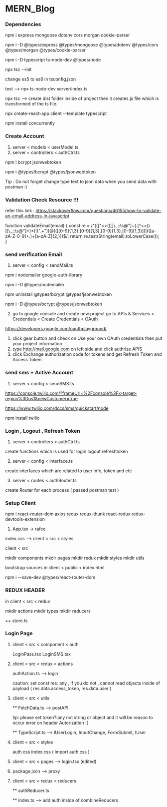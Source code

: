 # MERN_Blog

### Dependencies

npm i express mongoose dotenv cors morgan cookie-parser

npm i -D @types/express @types/mongoose @types/dotenv @types/cors @types/morgan @types/cookie-parser

npm i -D typescript ts-node-dev @types/node

npx tsc --init

change es5 to es6 in tsconfig.json

test --> npx ts-node-dev server/index.ts

npx tsc --> create dist folder inside of project then it creates js file which is transformed of the ts file.

npx create-react-app client --template typescript

npm install concurrently

### Create Account

1. server < models < userModel.ts
2. server < controllers < authCtrl.ts

npm i bcrypt jsonwebtoken

npm i @types/bcrypt @types/jsonwebtoken

Tip : Do not forget change type text to json data when you send data with postman :)

### Validation Check Resource !!!

refer this link : https://stackoverflow.com/questions/46155/how-to-validate-an-email-address-in-javascript

function validateEmail(email) {
const re = /^(([^<>()[\]\\.,;:\s@"]+(\.[^<>()[\]\\.,;:\s@"]+)\*)|(".+"))@((\[[0-9]{1,3}\.[0-9]{1,3}\.[0-9]{1,3}\.[0-9]{1,3}\])|(([a-zA-Z\-0-9]+\.)+[a-zA-Z]{2,}))$/;
return re.test(String(email).toLowerCase());
}

### send verification Email

1. server < config < sendMail.ts

npm i nodemailer google-auth-library

npm i -D @types/nodemailer

npm uninstall @types/bcrypt @types/jsonwebtoken

npm i -D @types/bcrypt @types/jsonwebtoken

2. go to google console and create new project
   go to APIs & Services < Credentials < Create Credentials < OAuth

https://developers.google.com/oauthplayground/

1.  click gear button and check on Use your own OAuth credentials then put your project information
2.  type http://mail.google.com on left side and click authrize APIS
3.  click Exchange authorization code for tokens and get Refresh Token and Access Token

### send sms + Active Account

1. server < config < sendSMS.ts

https://console.twilio.com/?frameUrl=%2Fconsole%3Fx-target-region%3Dus1&newCustomer=true

https://www.twilio.com/docs/sms/quickstart/node

npm install twilio

### Login , Logout , Refresh Token

1. server < controllers < authCtrl.ts

create functions which is used for login logout refreshtoken

2. server < config < interface.ts

create interfaces which are related to user info, token and etc

3. server < routes < authRouter.ts

create Router for each process ( passed postman test )

### Setup Client

npm i react-router-dom axios redux redux-thunk react-redux redux-devtools-extension

1. App.tsx -> rafce

index.css --> client < src < styles

client < src

mkdir components
mkdir pages
mkdir redux
mkdir styles
mkdir utils

bootstrap sources in client < public < index.html

npm i --save-dev @types/react-router-dom

### REDUX HEADER

in client < src < redux

mkdir actions
mkdir types
mkdir reducers

++ store.ts

### Login Page

1. client < src < component < auth

   LoginPass.tsx
   LoginSMS.tsx

2. client < src < redux < actions

   authAction.ts --> login

   caution: set const res: any , if you do not , cannot read objects inside of payload ( res.data.access_token, res.data.user )

3. client < src < utils

   \*\* FetchData.ts --> postAPI

   tip: please set token?:any not string or object and it will be reason to occur error on header Autorization
   :(

   \*\* TypeScript.ts --> IUserLogin, InputChange, FormSubmit, IUser

4. client < src < styles

   auth.css
   index.css ( import auth.css )

5. client < src < pages --> login.tsx (edited)

6. package.json --> proxy

7. client < src < redux < reducers

   \*\* authReducer.ts

   \*\* index.ts --> add auth inside of combineReducers
